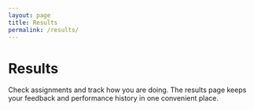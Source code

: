 ```yaml
---
layout: page
title: Results
permalink: /results/
---
```


# Results

Check assignments and track how you are doing. The results page keeps your feedback and performance history in one convenient place.

